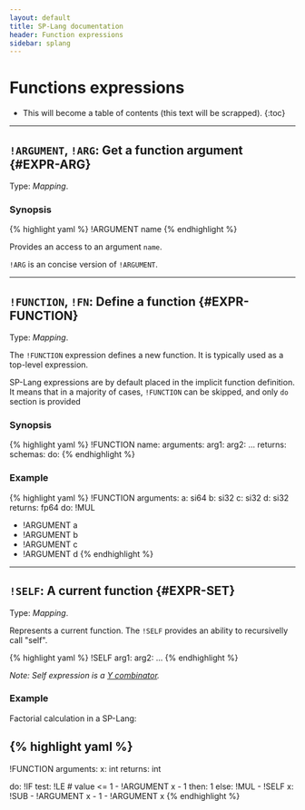 ```yaml
---
layout: default
title: SP-Lang documentation
header: Function expressions
sidebar: splang
---
```


# Functions expressions

* This will become a table of contents (this text will be scrapped).
{:toc}


--- 

## `!ARGUMENT`, `!ARG`: Get a function argument  {#EXPR-ARG}

Type: _Mapping_.

### Synopsis

{% highlight yaml %}
!ARGUMENT name
{% endhighlight %}

Provides an access to an argument `name`.

`!ARG` is an concise version of `!ARGUMENT`.


--- 

## `!FUNCTION`, `!FN`: Define a function {#EXPR-FUNCTION}


Type: _Mapping_.


The `!FUNCTION` expression defines a new function.
It is typically used as a top-level expression.

SP-Lang expressions are by default placed in the implicit function definition.
It means that in a majority of cases, `!FUNCTION` can be skipped, and only `do` section is provided

### Synopsis

{% highlight yaml %}
!FUNCTION
name: <name of function>
arguments:
  arg1: <type>
  arg2: <type>
  ...
returns: <type>
schemas: <dictionary of schemas>
do:
  <expression>
{% endhighlight %}


### Example

{% highlight yaml %}
!FUNCTION
arguments:
  a: si64
  b: si32
  c: si32
  d: si32
returns: fp64
do:
  !MUL
  - !ARGUMENT a
  - !ARGUMENT b
  - !ARGUMENT c
  - !ARGUMENT d
{% endhighlight %}


--- 

## `!SELF`: A current function  {#EXPR-SET}

Type: _Mapping_.

Represents a current function.
The `!SELF` provides an ability to recursivelly call "self".

{% highlight yaml %}
!SELF
  arg1: <value>
  arg2: <value>
  ...
{% endhighlight %}

_Note: Self expression is a [Y combinator](https://en.wikipedia.org/wiki/Fixed-point_combinator#Y_combinator)._


### Example

Factorial calculation in a SP-Lang:

{% highlight yaml %}
---
!FUNCTION
arguments:
  x: int
returns: int

do:
  !IF
  test:
    !LE # value <= 1
    - !ARGUMENT x
    - 1
  then:
    1
  else:
    !MUL
    - !SELF
      x:
        !SUB
        - !ARGUMENT x
        - 1
    - !ARGUMENT x
{% endhighlight %}
